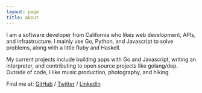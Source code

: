 ```yaml
---
layout: page
title: About
---
```


I am a software developer from California who likes web development, APIs, and infrastructure. I mainly use Go, Python, and Javascript to solve problems, along with a little Ruby and Haskell.

My current projects include building apps with Go and Javascript, writing an interpreter, and contributing to open source projects like golang/dep. Outside of code, I like music production, photography, and hiking.

Find me at: [GitHub](https://github.com/nijaru) / [Twitter](https://twitter.com/nijaruuu) / [LinkedIn](https://www.linkedin.com/in/nick-russo/)
